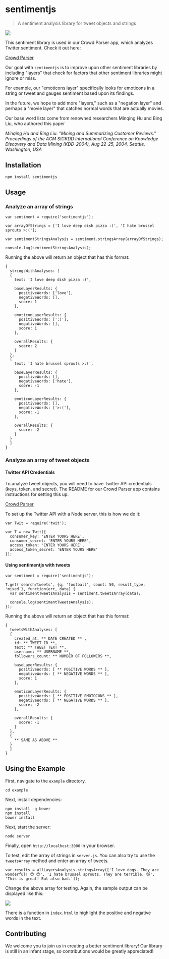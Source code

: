 # sentimentjs

> A sentiment analysis library for tweet objects and strings

<img src="http://i288.photobucket.com/albums/ll175/michaelcheng429/example-screenshot_zps7ofknums.png">

This sentiment library is used in our Crowd Parser app, which analyzes Twitter sentiment. Check it out here: 

[Crowd Parser](https://github.com/crowd-parser/crowd-parser)

Our goal with `sentimentjs` is to improve upon other sentiment libraries by including "layers" that check for factors that other sentiment libraries might ignore or miss.

For example, our "emoticons layer" specifically looks for emoticons in a string or tweet and gauges sentiment based upon its findings.

In the future, we hope to add more "layers," such as a "negation layer" and perhaps a "movie layer" that catches normal words that are actually movies.

Our base word lists come from renowned researchers Minqing Hu and Bing Liu, who authored this paper

_Minqing Hu and Bing Liu. "Mining and Summarizing Customer Reviews."_
_Proceedings of the ACM SIGKDD International Conference on Knowledge_ 
_Discovery and Data Mining (KDD-2004), Aug 22-25, 2004, Seattle, Washington, USA_

## Installation

`npm install sentimentjs`

## Usage

### Analyze an array of strings

```
var sentiment = require('sentimentjs');

var arrayOfStrings = ['I love deep dish pizza :)', 'I hate brussel sprouts >:('];

var sentimentStringsAnalysis = sentiment.stringsArray(arrayOfStrings);

console.log(sentimentStringsAnalysis);
```

Running the above will return an object that has this format:

```
{
  stringsWithAnalyses: [
  {
    text: 'I love deep dish pizza :)',

    baseLayerResults: {
      positiveWords: ['love'],
      negativeWords: [],
      score: 1
    },

    emoticonLayerResults: {
      positiveWords: [':)'],
      negativeWords: [],
      score: 1
    },

    overallResults: {
      score: 2
    }
  },
  {
    text: 'I hate brussel sprouts >:(',

    baseLayerResults: {
      positiveWords: [],
      negativeWords: ['hate'],
      score: -1
    },

    emoticonLayerResults: {
      positiveWords: [],
      negativeWords: ['>:('],
      score: -1
    },

    overallResults: {
      score: -2
    }
  }
  ]
}
```

### Analyze an array of tweet objects

#### Twitter API Credentials

To analyze tweet objects, you will need to have Twitter API credentials (keys, token, and secret). The README for our Crowd Parser app contains instructions for setting this up.

[Crowd Parser](https://github.com/crowd-parser/crowd-parser)

To set up the Twitter API with a Node server, this is how we do it:

```
var Twit = require('twit');

var T = new Twit({
  consumer_key: 'ENTER YOURS HERE', 
  consumer_secret: 'ENTER YOURS HERE', 
  access_token: 'ENTER YOURS HERE', 
  access_token_secret: 'ENTER YOURS HERE'
});
```

#### Using sentimentjs with tweets


```
var sentiment = require('sentimentjs');

T.get('search/tweets', {q: 'football', count: 50, result_type: 'mixed'}, function(err, data) {
  var sentimentTweetsAnalysis = sentiment.tweetsArray(data);

  console.log(sentimentTweetsAnalysis);
});
```

Running the above will return an object that has this format:

```
{
  tweetsWithAnalyses: [
  {
    created_at: ** DATE CREATED ** ,
    id: ** TWEET ID **,
    text: ** TWEET TEXT **,
    username: ** USERNAME **,
    followers_count: ** NUMBER OF FOLLOWERS **,

    baseLayerResults: {
      positiveWords: [ ** POSITIVE WORDS ** ],
      negativeWords: [ ** NEGATIVE WORDS ** ],
      score: 1
    },

    emoticonLayerResults: {
      positiveWords: [ ** POSITIVE EMOTOCONS ** ],
      negativeWords: [ ** NEGATIVE WORDS ** ],
      score: -2
    },

    overallResults: {
      score: -1
    }
  },
  {
    ** SAME AS ABOVE **
  }
  ]
}
```

## Using the Example

First, navigate to the `example` directory.

```
cd example
```

Next, install dependencies:

```
npm install -g bower
npm install
bower install
```

Next, start the server:

```
node server
```

Finally, open `http://localhost:3000` in your browser.

To test, edit the array of strings in `server.js`. You can also try to use the `tweetsArray` method and enter an array of tweets.

```
var results = allLayersAnalysis.stringsArray(['I love dogs. They are wonderful! 😍 😍', 'I hate brussel sprouts. They are terrible. 😾', 'This is great! But also bad.']);
```

Change the above array for testing. Again, the sample output can be displayed like this:

<img src="http://i288.photobucket.com/albums/ll175/michaelcheng429/example-screenshot_zps7ofknums.png">

There is a function in `index.html` to highlight the positive and negative words in the text.

## Contributing

We welcome you to join us in creating a better sentiment library! Our library is still in an infant stage, so contributions would be greatly appreciated!